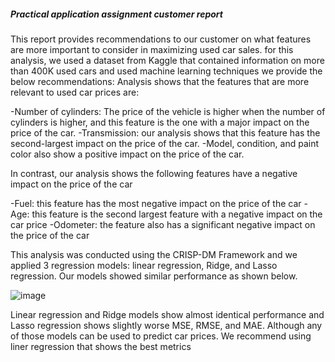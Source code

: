##### Practical application assignment customer report 

This report provides recommendations to our customer on what features are more important to consider in maximizing used car sales. 
for this analysis, we used a dataset from Kaggle that contained information on more than 400K used cars and used machine learning techniques we provide the below recommendations:
Analysis shows that the features that are more relevant to used car prices are:

 -Number of cylinders: The price of the vehicle is higher when the number of cylinders is higher, and this feature is the one with a major impact on the price of the car.
 -Transmission:  our analysis shows that this feature has the second-largest impact on the price of the car.
 -Model, condition, and paint color also show a positive impact on the price of the car.

In contrast, our analysis shows the following features have a negative impact on the price of the car 

 -Fuel: this feature has the most negative impact on the price of the car
 -Age: this feature is the second largest feature with a negative impact on the car price 
 -Odometer: the feature also has a significant negative impact on the price of the car

This analysis was conducted using the CRISP-DM Framework and we applied 3 regression models: linear regression, Ridge, and Lasso regression.
Our models showed similar performance as shown below.

![image](https://github.com/PedroPachucaHerrera/Practical-application-II/assets/39275405/bd8968db-13a8-40e5-94ed-810ad9e7fdc2)

 
Linear regression and Ridge models show almost identical performance and Lasso regression shows slightly worse MSE, RMSE, and MAE.
Although any of those models can be used to predict car prices. We recommend using liner regression that shows the best metrics

 
